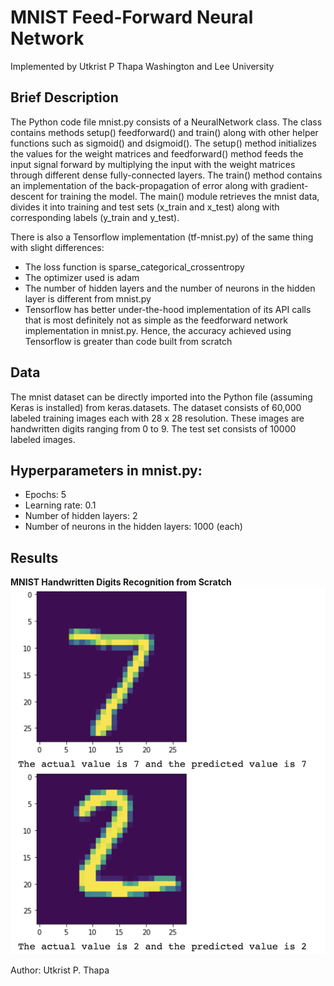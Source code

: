 # MNIST Feed-Forward Neural Network 

Implemented by Utkrist P Thapa 
Washington and Lee University 

## Brief Description 
The Python code file mnist.py consists of a NeuralNetwork class. The class contains methods setup() feedforward() and train() along with other helper functions such as sigmoid() and dsigmoid(). The setup() method initializes the values for the weight matrices and feedforward() method feeds the input signal forward by multiplying the input with the weight matrices through different dense fully-connected layers. The train() method contains an implementation of the back-propagation of error along with gradient-descent for training the model. The main() module retrieves the mnist data, divides it into training and test sets (x_train and x_test) along with corresponding labels (y_train and y_test). 

There is also a Tensorflow implementation (tf-mnist.py) of the same thing with slight differences: 
  - The loss function is sparse_categorical_crossentropy
  - The optimizer used is adam
  - The number of hidden layers and the number of neurons in the hidden layer is different from mnist.py
  - Tensorflow has better under-the-hood implementation of its API calls that is most definitely not as simple as the   feedforward network implementation in mnist.py. Hence, the accuracy achieved using Tensorflow is greater than code built from scratch
  
## Data
The mnist dataset can be directly imported into the Python file (assuming Keras is installed) from keras.datasets. The dataset consists of 60,000 labeled training images each with 28 x 28 resolution. These images are handwritten digits ranging from 0 to 9. The test set consists of 10000 labeled images. 

## Hyperparameters in mnist.py: 
  - Epochs: 5
  - Learning rate: 0.1 
  - Number of hidden layers: 2
  - Number of neurons in the hidden layers: 1000 (each)
  
## Results 
**MNIST Handwritten Digits Recognition from Scratch**
![mnist1](https://raw.githubusercontent.com/7122indigogondolier/mnist-ffnn/master/mnist1.png)

Author: Utkrist P. Thapa 




